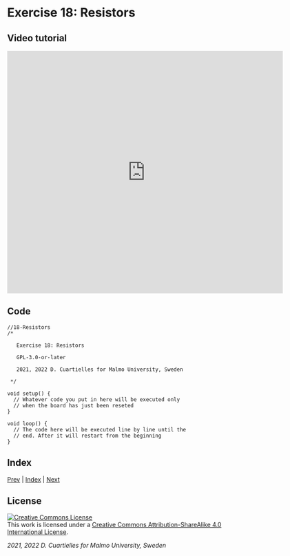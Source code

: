 # Exercise 18: Resistors

## Video tutorial

<iframe src="https://player.vimeo.com/video/527697379?h=11ee1e7f3e" width="640" height="564" frameborder="0" allow="autoplay; fullscreen" allowfullscreen></iframe>

## Code

```c_cpp
//18-Resistors
/*

   Exercise 18: Resistors

   GPL-3.0-or-later

   2021, 2022 D. Cuartielles for Malmo University, Sweden

 */

void setup() {
  // Whatever code you put in here will be executed only 
  // when the board has just been reseted
}

void loop() {
  // The code here will be executed line by line until the 
  // end. After it will restart from the beginning
}
```

## Index

[Prev](../17-Ohms_Law/17-Ohms_Law.md) |  [Index](../course_index.md) |  [Next](../19-Potentiometers/19-Potentiometers.md)

## License

<a rel="license" href="http://creativecommons.org/licenses/by-sa/4.0/"><img alt="Creative Commons License" style="border-width:0" src="https://i.creativecommons.org/l/by-sa/4.0/80x15.png" /></a><br />This work is licensed under a <a rel="license" href="http://creativecommons.org/licenses/by-sa/4.0/">Creative Commons Attribution-ShareAlike 4.0 International License</a>.

*2021, 2022 D. Cuartielles for Malmo University, Sweden*
